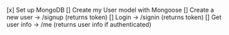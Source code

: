 [x] Set up MongoDB
[] Create my User model with Mongoose
[] Create a new user -> /signup (returns token)
[] Login -> /signin (returns token)
[] Get user info -> /me (returns user info if authenticated)
